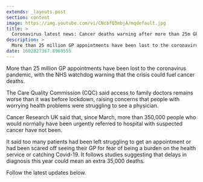 ```yaml
--- 
extends: _layouts.post 
section: content 
image: https://img.youtube.com/vi/CNcbfQ3mbjA/mqdefault.jpg 
title: > 
  Coronavirus latest news: Cancer deaths warning after more than 25m GP appointments lost 
description: > 
  More than 25 million GP appointments have been lost to the coronavirus pandemic, with the NHS watchdog warning that the crisis could fuel cancer deaths.The Care Quality Commission (CQC) said access to family doctors remains worse than it was before lockdown, raising concerns that people with worrying health problems were struggling to see a physician.Cancer Research UK said that, since March, more than 350,000 people who would normally have been urgently referred to hospital with suspected cancer have not been.It follows studies suggesting that delays in diagnosis this year could mean an extra 35,000 deaths.Follow the latest updates below. 
date: 1602827367.8969555 
--- 
```

More than 25 million GP appointments have been lost to the coronavirus pandemic, with the NHS watchdog warning that the crisis could fuel cancer deaths.

The Care Quality Commission (CQC) said access to family doctors remains worse than it was before lockdown, raising concerns that people with worrying health problems were struggling to see a physician.

Cancer Research UK said that, since March, more than 350,000 people who would normally have been urgently referred to hospital with suspected cancer have not been.

It said too many patients had been left struggling to get an appointment or had been scared off seeing their GP for fear of being a burden on the health service or catching Covid-19. It follows studies suggesting that delays in diagnosis this year could mean an extra 35,000 deaths.

Follow the latest updates below.